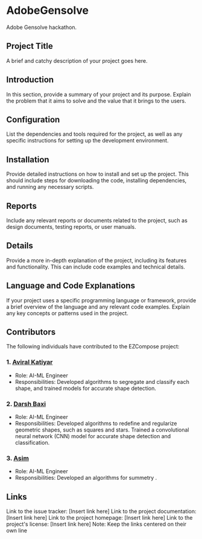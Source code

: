 # AdobeGensolve
Adobe Gensolve hackathon.
## Project Title
A brief and catchy description of your project goes here.

## Introduction
In this section, provide a summary of your project and its purpose. Explain the problem that it aims to solve and the value that it brings to the users.

## Configuration
List the dependencies and tools required for the project, as well as any specific instructions for setting up the development environment.

## Installation
Provide detailed instructions on how to install and set up the project. This should include steps for downloading the code, installing dependencies, and running any necessary scripts.

## Reports
Include any relevant reports or documents related to the project, such as design documents, testing reports, or user manuals.

## Details
Provide a more in-depth explanation of the project, including its features and functionality. This can include code examples and technical details.

## Language and Code Explanations
If your project uses a specific programming language or framework, provide a brief overview of the language and any relevant code examples. Explain any key concepts or patterns used in the project.

## Contributors
The following individuals have contributed to the EZCompose project:

### 1. [Aviral Katiyar](https://github.com/maskboyAvi)

 - Role: AI-ML Engineer
 - Responsibilities: Developed algorithms to segregate and classify each shape, and trained models for accurate shape detection. 


### 2. [Darsh Baxi](https://github.com/darshbaxi)

 - Role: AI-ML Engineer
 - Responsibilities: Developed algorithms to redefine and regularize geometric shapes, such as squares and stars. Trained a convolutional neural network (CNN) model for accurate shape detection and classification.

 ### 3. [Asim ](https://github.com/darshbaxi)

 - Role: AI-ML Engineer
 - Responsibilities: Developed an algorithms for summetry .

## Links
Link to the issue tracker: [Insert link here]
Link to the project documentation: [Insert link here]
Link to the project homepage: [Insert link here]
Link to the project's license: [Insert link here]
Note: Keep the links centered on their own line
